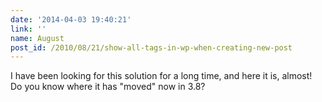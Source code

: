 ```yaml
---
date: '2014-04-03 19:40:21'
link: ''
name: August
post_id: /2010/08/21/show-all-tags-in-wp-when-creating-new-post
---
```


I have been looking for this solution for a long time, and here it is, almost! Do you know where it has "moved" now in 3.8?